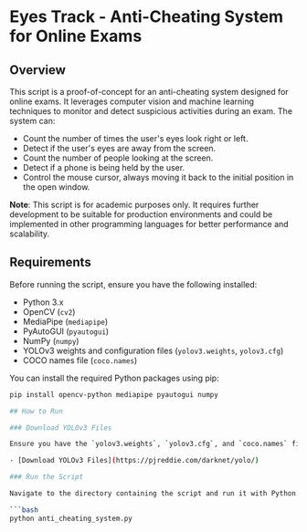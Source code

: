 # Eyes Track - Anti-Cheating System for Online Exams

## Overview

This script is a proof-of-concept for an anti-cheating system designed for online exams. It leverages computer vision and machine learning techniques to monitor and detect suspicious activities during an exam. The system can:

- Count the number of times the user's eyes look right or left.
- Detect if the user's eyes are away from the screen.
- Count the number of people looking at the screen.
- Detect if a phone is being held by the user.
- Control the mouse cursor, always moving it back to the initial position in the open window.

**Note**: This script is for academic purposes only. It requires further development to be suitable for production environments and could be implemented in other programming languages for better performance and scalability.

## Requirements

Before running the script, ensure you have the following installed:

- Python 3.x
- OpenCV (`cv2`)
- MediaPipe (`mediapipe`)
- PyAutoGUI (`pyautogui`)
- NumPy (`numpy`)
- YOLOv3 weights and configuration files (`yolov3.weights`, `yolov3.cfg`)
- COCO names file (`coco.names`)

You can install the required Python packages using pip:

```bash
pip install opencv-python mediapipe pyautogui numpy

## How to Run

### Download YOLOv3 Files

Ensure you have the `yolov3.weights`, `yolov3.cfg`, and `coco.names` files in the same directory as the script. These files are necessary for object detection (e.g., detecting a phone). You can download these files from the following link:

- [Download YOLOv3 Files](https://pjreddie.com/darknet/yolo/)

### Run the Script

Navigate to the directory containing the script and run it with Python:

```bash
python anti_cheating_system.py

